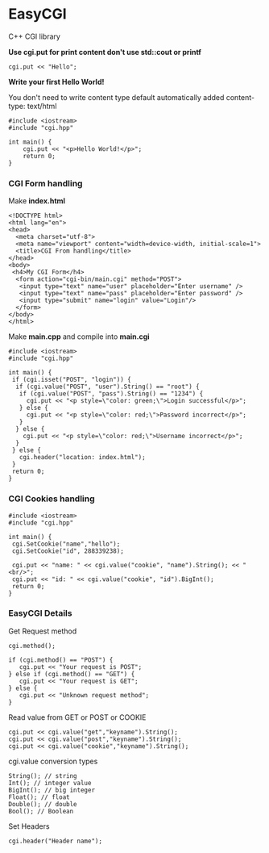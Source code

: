 # EasyCGI
<p>C++ CGI library</p>

<b>Use cgi.put for print content don't use std::cout or printf</b>

```
cgi.put << "Hello";
```

<b>Write your first Hello World!</b>
<p>You don't need to write content type 
default automatically added content-type: text/html</p>

```
#include <iostream>
#include "cgi.hpp"

int main() {
    cgi.put << "<p>Hello World!</p>";
    return 0;
}
```

<h3>CGI Form handling</h3>

<p>Make <b>index.html</b></p>

```
<!DOCTYPE html>
<html lang="en">
<head>
  <meta charset="utf-8">
  <meta name="viewport" content="width=device-width, initial-scale=1">
  <title>CGI From handling</title>
</head>
<body>
 <h4>My CGI Form</h4>
  <form action="cgi-bin/main.cgi" method="POST">
   <input type="text" name="user" placeholder="Enter username" />
   <input type="text" name="pass" placeholder="Enter password" />
   <input type="submit" name="login" value="Login"/>
  </form>
</body>
</html>
```

<p>Make <b>main.cpp</b> and compile into <b>main.cgi</b></p>

```
#include <iostream>
#include "cgi.hpp"

int main() {
 if (cgi.isset("POST", "login")) {
  if (cgi.value("POST", "user").String() == "root") {
   if (cgi.value("POST", "pass").String() == "1234") {
     cgi.put << "<p style=\"color: green;\">Login successful</p>";
   } else {
     cgi.put << "<p style=\"color: red;\">Password incorrect</p>";
   }
  } else {
    cgi.put << "<p style=\"color: red;\">Username incorrect</p>";
  }
 } else {
   cgi.header("location: index.html");
 }
 return 0;
}
```

<h3>CGI Cookies handling</h3>

```
#include <iostream>
#include "cgi.hpp"

int main() {
 cgi.SetCookie("name","hello");
 cgi.SetCookie("id", 288339238);

 cgi.put << "name: " << cgi.value("cookie", "name").String(); << "<br/>";
 cgi.put << "id: " << cgi.value("cookie", "id").BigInt();
 return 0;
}
```

<h3>EasyCGI Details</h3>

<p>Get Request method</p>

```
cgi.method();
```

```
if (cgi.method() == "POST") {
   cgi.put << "Your request is POST";
} else if (cgi.method() == "GET") {
   cgi.put << "Your request is GET";
} else {
   cgi.put << "Unknown request method";
}
```

<p>Read value from GET or POST or COOKIE</p>

```
cgi.put << cgi.value("get","keyname").String();
cgi.put << cgi.value("post","keyname").String();
cgi.put << cgi.value("cookie","keyname").String();
```

<p>cgi.value conversion types</p>

```
String(); // string
Int(); // integer value
BigInt(); // big integer
Float(); // float
Double(); // double
Bool(); // Boolean
```

<p>Set Headers</p>

```
cgi.header("Header name");
```
